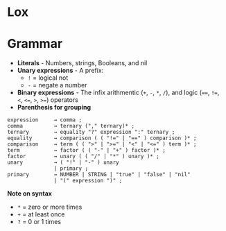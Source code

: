 # Lox


# Grammar

- **Literals** - Numbers, strings, Booleans, and nil
- **Unary expressions** - A prefix:
    - `!` = logical not
    - `-` = negate a number
- **Binary expressions** - The infix arithmentic (`+`, `-`, `*`, `/`), and logic (`==`, `!=`, `<`, `<=`, `>`, `>=`) operators
- **Parenthesis for grouping**


```
expression     → comma ;
comma          → ternary ("," ternary)* ;
ternary        → equality "?" expression ":" ternary ;
equality       → comparison ( ( "!=" | "==" ) comparison )* ;
comparison     → term ( ( ">" | ">=" | "<" | "<=" ) term )* ;
term           → factor ( ( "-" | "+" ) factor )* ;
factor         → unary ( ( "/" | "*" ) unary )* ;
unary          → ( "!" | "-" ) unary
               | primary ;
primary        → NUMBER | STRING | "true" | "false" | "nil"
               | "(" expression ")" ;
```

**Note on syntax**
- `*` = zero or more times
- `+` = at least once
- `?` = 0 or 1 times

